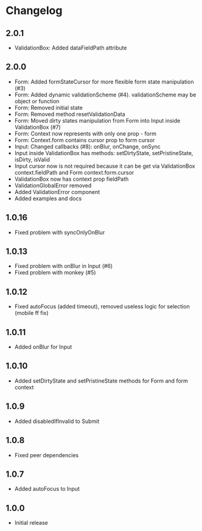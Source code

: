 # Changelog

## 2.0.1
* ValidationBox: Added dataFieldPath attribute

## 2.0.0
* Form: Added formStateCursor for more flexible form state manipulation (#3)
* Form: Added dynamic validationScheme (#4). validationScheme may be object or function
* Form: Removed initial state
* Form: Removed method resetValidationData
* Form: Moved dirty states manipulation from Form into Input inside ValidationBox (#7)
* Form: Context now represents with only one prop - form
* Form: Context.form contains cursor prop to form cursor
* Input: Changed callbacks (#8): onBlur, onChange, onSync
* Input inside ValidationBox has methods: setDirtyState, setPristineState, isDirty, isValid
* Input cursor now is not required because it can be get via ValidationBox context.fieldPath and Form context.form.cursor
* ValidationBox now has context prop fieldPath
* ValidationGlobalError removed
* Added ValidationError component
* Added examples and docs

## 1.0.16
* Fixed problem with syncOnlyOnBlur

## 1.0.13
* Fixed problem with onBlur in Input (#6)
* Fixed problem with monkey (#5)

## 1.0.12
* Fixed autoFocus (added timeout), removed useless logic for selection (mobile ff fix)

## 1.0.11
* Added onBlur for Input

## 1.0.10
* Added setDirtyState and setPristineState methods for Form and form context

## 1.0.9
* Added disabledIfInvalid to Submit

## 1.0.8
* Fixed peer dependencies

## 1.0.7
* Added autoFocus to Input

## 1.0.0
* Initial release
